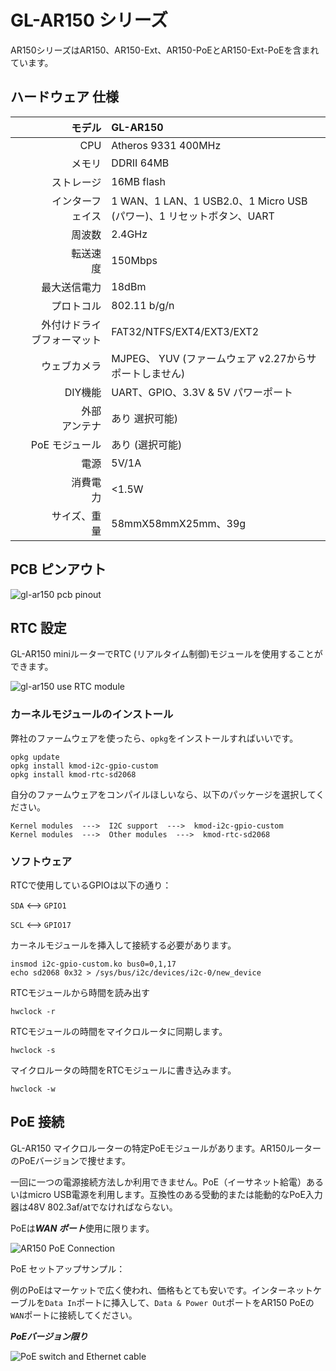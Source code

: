 # GL-AR150 シリーズ

AR150シリーズはAR150、AR150-Ext、AR150-PoEとAR150-Ext-PoEを含まれています。

## ハードウェア 仕様

|                         モデル | GL-AR150                                                     |
| ----------------------------: | :----------------------------------------------------------- |
|                           CPU | Atheros 9331 400MHz                                          |
|                        メモリ | DDRII 64MB                                                   |
|                    ストレージ | 16MB flash                                                   |
|       　　　  インターフェイス | 1 WAN、1 LAN、1 USB2.0、1 Micro USB (パワー)、1 リセットボタン、UART |
|                    　 周波数 | 2.4GHz                                                       |
|            　　　　　 転送速度 | 150Mbps                                                      |
|                 最大送信電力 | 18dBm                                                        |
|                   プロトコル | 802.11 b/g/n                                                 
| 　　外付けドライブフォーマット | FAT32/NTFS/EXT4/EXT3/EXT2                                    |
|              　  ウェブカメラ | MJPEG、 YUV (ファームウェア v2.27からサポートしません) |
|               　　   DIY機能 | UART、GPIO、3.3V & 5V パワーポート                            |
|     　　　　　　 外部アンテナ | あり 選択可能)                                               |
|         　   PoE モジュール |あり (選択可能)                                              |
|          　　　         電源 | 5V/1A                                                        |
|          　　　　　   消費電力 | <1.5W                                                        |
|         　　　   サイズ、重量 | 58mmX58mmX25mm、39g                                          |

## PCB ピンアウト

![gl-ar150 pcb pinout](https://static.gl-inet.com/docs/en/2.x/hardware/ar150/src/AR150-V4.4-PINOUT.jpg)

## RTC 設定

GL-AR150 miniルーターでRTC (リアルタイム制御)モジュールを使用することができます。

![gl-ar150 use RTC module](https://static.gl-inet.com/docs/en/2.x/hardware/ar150/src/rtc_1200x1200.jpg)

### カーネルモジュールのインストール

弊社のファームウェアを使ったら、`opkg`をインストールすればいいです。

```
opkg update
opkg install kmod-i2c-gpio-custom
opkg install kmod-rtc-sd2068
```

自分のファームウェアをコンパイルほしいなら、以下のパッケージを選択してください。

```
Kernel modules  --->  I2C support  --->  kmod-i2c-gpio-custom
Kernel modules  --->  Other modules  --->  kmod-rtc-sd2068
```

### ソフトウェア

RTCで使用しているGPIOは以下の通り：

`SDA` <--> `GPIO1`

`SCL` <--> `GPIO17`

カーネルモジュールを挿入して接続する必要があります。

```
insmod i2c-gpio-custom.ko bus0=0,1,17
echo sd2068 0x32 > /sys/bus/i2c/devices/i2c-0/new_device
```

RTCモジュールから時間を読み出す

```
hwclock -r
```

RTCモジュールの時間をマイクロルータに同期します。

```
hwclock -s
```

マイクロルータの時間をRTCモジュールに書き込みます。

```
hwclock -w
```

## PoE 接続

GL-AR150 マイクロルーターの特定PoEモジュールがあります。AR150ルーターのPoEバージョンで捜せます。

一回に一つの電源接続方法しか利用できません。PoE（イーサネット給電）あるいはmicro USB電源を利用します。互換性のある受動的または能動的なPoE入力器は48V 802.3af/atでなければならない。

PoEは***WAN ポート***使用に限ります。

![AR150 PoE Connection](https://static.gl-inet.com/docs/en/2.x/hardware/ar150/src/AR150-PoE_setup.png)

PoE セットアップサンプル：

例のPoEはマーケットで広く使われ、価格もとても安いです。インターネットケーブルを`Data In`ポートに挿入して、`Data & Power Out`ポートをAR150 PoEの`WAN`ポートに接続してください。

***PoEバージョン限り***

![PoE switch and Ethernet cable](https://static.gl-inet.com/docs/en/2.x/hardware/ar150/src/white_1000x1000_PoE_2.jpg) 
